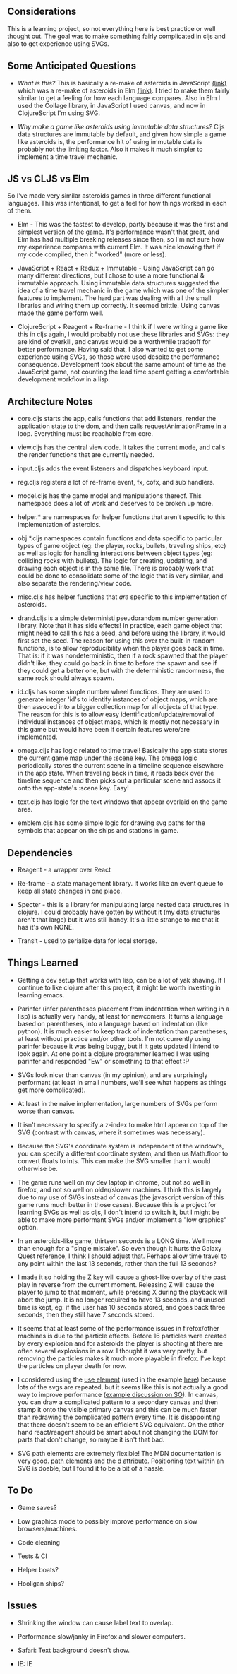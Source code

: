 
## Considerations

This is a learning project, so not everything here is best practice or well thought out.  The goal was to make something fairly complicated in cljs and also to get experience using SVGs.


## Some Anticipated Questions

* _What is this?_ This is basically a re-make of asteroids in JavaScript [(link)](https://github.com/bobgeis/js-space-rocks) which was a re-make of asteroids in Elm [(link)](https://github.com/bobgeis/LookOutSpaceRocks).  I tried to make them fairly similar to get a feeling for how each language compares.  Also in Elm I used the Collage library, in JavaScript I used canvas, and now in ClojureScript I'm using SVG.

* _Why make a game like asteroids using immutable data structures?_ Cljs data structures are immutable by default, and given how simple a game like asteroids is, the performance hit of using immutable data is probably not the limiting factor.  Also it makes it much simpler to implement a time travel mechanic.


## JS vs CLJS vs Elm

So I've made very similar asteroids games in three different functional languages.  This was intentional, to get a feel for how things worked in each of them.

* Elm - This was the fastest to develop, partly because it was the first and simplest version of the game.  It's performance wasn't that great, and Elm has had multiple breaking releases since then, so I'm not sure how my experience compares with current Elm.  It was nice knowing that if my code compiled, then it "worked" (more or less).

* JavaScript + React + Redux + Immutable - Using JavaScript can go many different directions, but I chose to use a more functional & immutable approach.  Using immutable data structures suggested the idea of a time travel mechanic in the game which was one of the simpler features to implement.  The hard part was dealing with all the small libraries and wiring them up correctly.  It seemed brittle.  Using canvas made the game perform well.

* ClojureScript + Reagent + Re-frame - I think if I were writing a game like this in cljs again, I would probably not use these libraries and SVGs: they are kind of overkill, and canvas would be a worthwhile tradeoff for better performance.  Having said that, I also wanted to get some experience using SVGs, so those were used despite the performance consequence.  Development took about the same amount of time as the JavaScript game, not counting the lead time spent getting a comfortable development workflow in a lisp.


## Architecture Notes

* core.cljs starts the app, calls functions that add listeners, render the application state to the dom, and then calls requestAnimationFrame in a loop.  Everything must be reachable from core.

* view.cljs has the central view code.  It takes the current mode, and calls the render functions that are currently needed.

* input.cljs adds the event listeners and dispatches keyboard input.

* reg.cljs registers a lot of re-frame event, fx, cofx, and sub handlers.

* model.cljs has the game model and manipulations thereof.  This namespace does a lot of work and deserves to be broken up more.

* helper.* are namespaces for helper functions that aren't specific to this implementation of asteroids.

* obj.*.cljs namespaces contain functions and data specific to particular types of game object (eg: the player, rocks, bullets, traveling ships, etc) as well as logic for handling interactions between object types (eg: colliding rocks with bullets).  The logic for creating, updating, and drawing each object is in the same file.  There is probably work that could be done to consolidate some of the logic that is very similar, and also separate the rendering/view code.

* misc.cljs has helper functions that _are_ specific to this implementation of asteroids.

* drand.cljs is a simple deterministi pseudorandom number generation library.  Note that it has side effects!  In practice, each game object that might need to call this has a seed, and before using the library, it would first set the seed.  The reason for using this over the built-in random functions, is to allow reproducibility when the player goes back in time.  That is: if it was nondeterministic, then if a rock spawned that the player didn't like, they could go back in time to before the spawn and see if they could get a better one, but with the deterministic randomness, the same rock should always spawn.

* id.cljs has some simple number wheel functions.  They are used to generate integer 'id's to identify instances of object maps, which are then assoced into a bigger collection map for all objects of that type.  The reason for this is to allow easy identification/update/removal of individual instances of object maps, which is mostly not necessary in this game but would have been if certain features were/are implemented.

* omega.cljs has logic related to time travel!  Basically the app state stores the current game map under the :scene key.  The omega logic periodically stores the current scene in a timeline sequence elsewhere in the app state.  When traveling back in time, it reads back over the timeline sequence and then picks out a particular scene and assocs it onto the app-state's :scene key.  Easy!

* text.cljs has logic for the text windows that appear overlaid on the game area.

* emblem.cljs has some simple logic for drawing svg paths for the symbols that appear on the ships and stations in game.


## Dependencies

* Reagent - a wrapper over React

* Re-frame - a state management library.  It works like an event queue to keep all state changes in one place.

* Specter - this is a library for manipulating large nested data structures in clojure.  I could probably have gotten by without it (my data structures aren't that large) but it was still handy.  It's a little strange to me that it has it's own NONE.

* Transit - used to serialize data for local storage.


## Things Learned

* Getting a dev setup that works with lisp, can be a lot of yak shaving.  If I continue to like clojure after this project, it might be worth investing in learning emacs.

* Parinfer (infer parentheses placement from indentation when writing in a lisp) is actually very handy, at least for newcomers.  It turns a language based on parentheses, into a language based on indentation (like python).  It is much easier to keep track of indentation than parentheses, at least without practice and/or other tools.  I'm not currently using parinfer because it was being buggy, but if it gets updated I intend to look again.  At one point a clojure programmer learned I was using parinfer and responded "Ew" or something to that effect :P

* SVGs look nicer than canvas (in my opinion), and are surprisingly performant (at least in small numbers, we'll see what happens as things get more complicated).

* At least in the naive implementation, large numbers of SVGs perform worse than canvas.

* It isn't necessary to specify a z-index to make html appear on top of the SVG (contrast with canvas, where it sometimes was necessary).

* Because the SVG's coordinate system is independent of the window's, you can specify a different coordinate system, and then us Math.floor to convert floats to ints.  This can make the SVG smaller than it would otherwise be.

* The game runs well on my dev laptop in chrome, but not so well in firefox, and not so well on older/slower machines.  I think this is largely due to my use of SVGs instead of canvas (the javascript version of this game runs much better in those cases).  Because this is a project for learning SVGs as well as cljs, I don't intend to switch it, but I might be able to make more performant SVGs and/or implement a "low graphics" option.

* In an asteroids-like game, thirteen seconds is a LONG time.  Well more than enough for a "single mistake".  So even though it hurts the Galaxy Quest reference, I think I should adjust that.  Perhaps allow time travel to any point within the last 13 seconds, rather than the full 13 seconds?

* I made it so holding the Z key will cause a ghost-like overlay of the past play in reverse from the current moment.  Releasing Z will cause the player to jump to that moment, while pressing X during the playback will abort the jump.  It is no longer required to have 13 seconds, and unused time is kept, eg: if the user has 10 seconds stored, and goes back three seconds, then they still have 7 seconds stored.

* It seems that at least some of the performance issues in firefox/other machines is due to the particle effects.  Before 16 particles were created by every explosion and for asteroids the player is shooting at there are often several explosions in a row. I thought it was very pretty, but removing the particles makes it much more playable in firefox.  I've kept the particles on player death for now.

* I considered using the [use element](https://developer.mozilla.org/en-US/docs/Web/SVG/Element/use) (used in the example [here](https://developer.mozilla.org/en-US/docs/Web/SVG/Attribute/transform)) because lots of the svgs are repeated, but it seems like this is not actually a good way to improve performance ([example discussion on SO](https://stackoverflow.com/questions/8604999/does-reusing-symbols-improve-svg-performance)).  In canvas, you can draw a complicated pattern to a secondary canvas and then stamp it onto the visible primary canvas and this can be much faster than redrawing the complicated pattern every time. It is disappointing that there doesn't seem to be an efficient SVG equivalent.  On the other hand react/reagent should be smart about not changing the DOM for parts that don't change, so maybe it isn't that bad.

* SVG path elements are extremely flexible! The MDN documentation is very good. [path elements](https://developer.mozilla.org/en-US/docs/Web/SVG/Element/path) and the [d attribute](https://developer.mozilla.org/en-US/docs/Web/SVG/Attribute/d).  Positioning text within an SVG is doable, but I found it to be a bit of a hassle.


## To Do

* Game saves?

* Low graphics mode to possibly improve performance on slow browsers/machines.

* Code cleaning

* Tests & CI

* Helper boats?

* Hooligan ships?


## Issues

* Shrinking the window can cause label text to overlap.

* Performance slow/janky in Firefox and slower computers.

* Safari: Text background doesn't show.

* IE: IE
